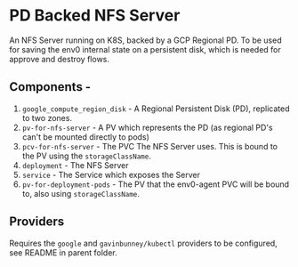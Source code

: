 # PD Backed NFS Server
An NFS Server running on K8S, backed by a GCP Regional PD.
To be used for saving the env0 internal state on a persistent disk, which is needed for approve and destroy flows.

## Components - 
1. `google_compute_region_disk` - A Regional Persistent Disk (PD), replicated to two zones.
1. `pv-for-nfs-server` - A PV which represents the PD (as regional PD's can't be mounted directly to pods)
1. `pcv-for-nfs-server` - The PVC The NFS Server uses. This is bound to the PV using the `storageClassName`.
1. `deployment` - The NFS Server
1. `service` - The Service which exposes the Server 
1. `pv-for-deployment-pods` - The PV that the env0-agent PVC will be bound to, also using `storageClassName`.

## Providers
Requires the `google` and `gavinbunney/kubectl` providers to be configured, see README in parent folder.
